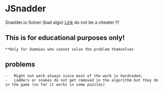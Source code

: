 # JSnadder
Snadder.io Solver (bad algo)
[Link](https://snadder.io)
do not be a cheater !!!
## This is for educational purposes only!
    **Only for Dummies who cannot solve the problem themselves
## problems
    -   Might not work always since most of the work is hardcoded;
    -   Ladders or snakes do not get removed in the algorithm but they do in the game (so far it works in some puzzles)
